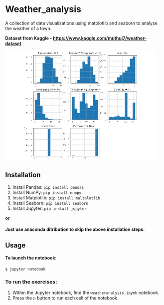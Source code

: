 # Weather_analysis

A collection of data visualizations using matplotlib and seaborn to analyse the weather of a town.


**Dataset from Kaggle - https://www.kaggle.com/muthuj7/weather-dataset**

![app demo](demo.gif)

## Installation
1. Install Pandas: `pip install pandas`
2. Install NumPy: `pip install numpy`
3. Install Matplotlib: `pip install maltplotlib`
4. Install Seaborn: `pip install seaborn`
5. Install Jupyter: `pip install jupyter`

**or**
 
#### Just use anaconda ditribution to skip the above installation steps. 

## Usage
#### To launch the notebook:
    $ jupyter notebook
### To run the exercises:
1. Within the Jupyter notebook, find the `weatheranalysis.ipynb` notebook.
2. Press the <kbd>▷</kbd> button to run each cell of the notebook.
